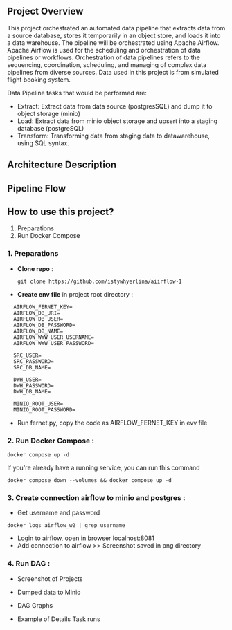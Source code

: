 
## Project Overview 

This project orchestrated an automated data pipeline that extracts data from a source database, stores it temporarily in an object store, and loads it into a data warehouse. The pipeline will be orchestrated using Apache Airflow. Apache Airflow is used for the scheduling and orchestration of data pipelines or workflows. Orchestration of data pipelines refers to the sequencing, coordination, scheduling, and managing of complex data pipelines from diverse sources. Data used in this project is from simulated flight booking system. 

Data Pipeline tasks that would be performed are:
- Extract: Extract data from data source (postgresSQL) and dump it to object storage (minio)
- Load: Extract data from minio object storage and upsert into a staging database (postgreSQL)
- Transform: Transforming data from staging data to datawarehouse, using SQL syntax.

## Architecture Description

## Pipeline Flow

## How to use this project?
1. Preparations
2. Run Docker Compose



### 1. Preparations
- **Clone repo** :
  ```
  git clone https://github.com/istywhyerlina/aiirflow-1
  ```

-  **Create env file** in project root directory  :
  ```
    AIRFLOW_FERNET_KEY=
    AIRFLOW_DB_URI=
    AIRFLOW_DB_USER=
    AIRFLOW_DB_PASSWORD=
    AIRFLOW_DB_NAME=
    AIRFLOW_WWW_USER_USERNAME=
    AIRFLOW_WWW_USER_PASSWORD=
    
    SRC_USER=
    SRC_PASSWORD=
    SRC_DB_NAME=
    
    DWH_USER=
    DWH_PASSWORD=
    DWH_DB_NAME=
    
    MINIO_ROOT_USER=
    MINIO_ROOT_PASSWORD=
  ```
 - Run fernet.py, copy the code as  AIRFLOW_FERNET_KEY in evv file
### 2. Run Docker Compose :
  ```
  docker compose up -d
  ```

  If you're already have a running service, you can run this command
  
  ```
  docker compose down --volumes && docker compose up -d
  ```
### 3. Create connection airflow to minio and postgres :
  - Get username and password
  ```
  docker logs airflow_w2 | grep username
  ```
  - Login to airflow, open in browser localhost:8081
  - Add connection to airflow >> Screenshot saved in png directory

### 4. Run DAG :

  - Screenshot of Projects

  - Dumped data to Minio

  - DAG Graphs

  - Example of Details Task runs 
